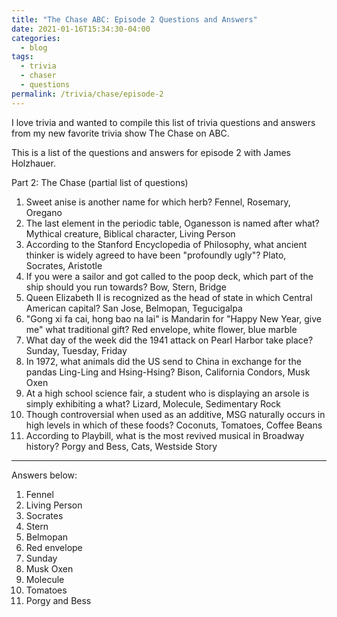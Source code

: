 ```yaml
---
title: "The Chase ABC: Episode 2 Questions and Answers"
date: 2021-01-16T15:34:30-04:00
categories:
  - blog
tags:
  - trivia
  - chaser
  - questions
permalink: /trivia/chase/episode-2
---
```


I love trivia and wanted to compile this list of trivia questions and answers from my new favorite trivia show The Chase on ABC.

This is a list of the questions and answers for episode 2 with James Holzhauer.


Part 2: The Chase (partial list of questions)

1. Sweet anise is another name for which herb? 
Fennel, Rosemary, Oregano
2. The last element in the periodic table, Oganesson is named after what?
Mythical creature, Biblical character, Living Person
3. According to the Stanford Encyclopedia of Philosophy, what ancient thinker is widely agreed to have been "profoundly ugly"?
Plato, Socrates, Aristotle
4. If you were a sailor and got called to the poop deck, which part of the ship should you run towards?
Bow, Stern, Bridge
5. Queen Elizabeth II is recognized as the head of state in which Central American capital?
San Jose, Belmopan, Tegucigalpa
6. "Gong xi fa cai, hong bao na lai" is Mandarin for "Happy New Year, give me" what traditional gift?
Red envelope, white flower, blue marble
7. What day of the week did the 1941 attack on Pearl Harbor take place?
Sunday, Tuesday, Friday
8. In 1972, what animals did the US send to China in exchange for the pandas Ling-Ling and Hsing-Hsing?
Bison, California Condors, Musk Oxen
9. At a high school science fair, a student who is displaying an arsole is simply exhibiting a what?
Lizard, Molecule, Sedimentary Rock
10. Though controversial when used as an additive, MSG naturally occurs in high levels in which of these foods?
Coconuts, Tomatoes, Coffee Beans
11. According to Playbill, what is the most revived musical in Broadway history?
Porgy and Bess, Cats, Westside Story

----

Answers below:
1. Fennel
2. Living Person
3. Socrates
4. Stern
5. Belmopan
6. Red envelope
7. Sunday
8. Musk Oxen
9. Molecule
10. Tomatoes
11. Porgy and Bess
